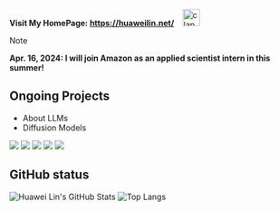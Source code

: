 **Visit My HomePage: https://huaweilin.net/** &ensp; <img src="https://emojis.slackmojis.com/emojis/images/1643514812/8268/blob-hype.gif?1643514812" width="30" alt="clap"> 

> [!NOTE]
> **Apr. 16, 2024: I will join Amazon as an applied scientist intern in this summer!**<br />

## Ongoing Projects
- About LLMs
- Diffusion Models

![](https://img.shields.io/badge/C%2B%2B-00599C?style=for-the-badge&logo=c%2B%2B&logoColor=white)
![](https://img.shields.io/badge/C-00599C?style=for-the-badge&logo=c&logoColor=white)
![](https://img.shields.io/badge/Python-FFD43B?style=for-the-badge&logo=python&logoColor=blue)
![](https://img.shields.io/badge/Linux-FCC624?style=for-the-badge&logo=linux&logoColor=black)
![](https://img.shields.io/badge/VIM-%2311AB00.svg?&style=for-the-badge&logo=vim&logoColor=white)


## GitHub status

![Huawei Lin's GitHub Stats](https://github-readme-stats.vercel.app/api?username=huawei-lin&show_icons=true)
![Top Langs](https://github-readme-stats.vercel.app/api/top-langs/?username=huawei-lin&layout=compact&size_weight=0.5&count_weight=0.5&hide=jupyter%20notebook&langs_count=8)
